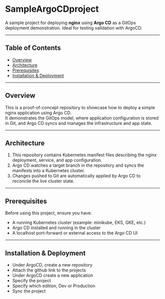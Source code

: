 # SampleArgoCDproject

A sample project for deploying **nginx** using **Argo CD** as a GitOps deployment demonstration. Ideal for testing validation with ArgoCD.

---

## Table of Contents

- [Overview](#overview)  
- [Architecture](#architecture)  
- [Prerequisites](#prerequisites)  
- [Installation & Deployment](#installation--deployment)  



---

## Overview

This is a proof-of-concept repository to showcase how to deploy a simple nginx application using Argo CD.  
It demonstrates the GitOps model, where application configuration is stored in Git, and Argo CD syncs and manages the infrastructure and app state.

---

## Architecture

1. This repository contains Kubernetes manifest files describing the nginx deployment, service, and app configuration.  
2. Argo CD watches a target branch in the repository and syncs the manifests into a Kubernetes cluster.  
3. Changes pushed to Git are automatically applied by Argo CD to reconcile the live cluster state.

---

## Prerequisites

Before using this project, ensure you have:

- A running Kubernetes cluster (example: minikube, EKS, GKE, etc.)  
- Argo CD installed and running in the cluster  
- A localhost port-forward or external access to the Argo CD UI  

---

## Installation & Deployment
- Under ArgoCD, create a new repository
- Attach the github link to the projects
- Under ArgoCD create a new application
- Specify the project
- Specify which edition, Dev or Production
- Sync the project
